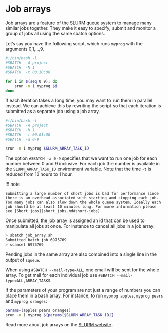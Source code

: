 

# Job arrays

Job arrays are a feature of the SLURM queue system to manage many similar jobs together. They make it easy to specify, submit and monitor a group of jobs all using the same sbatch options.

Let’s say you have the following script, which runs `myprog` with the arguments 0,1,…,9.

```bash
#!/bin/bash -l
#SBATCH  -A project
#SBATCH  -N 1
#SBATCH  -t 00:10:00

for i in $(seq 0 9); do
	srun -n 1 myprog $i
done
```

If each iteration takes a long time, you may want to run them in parallel instead.
We can achieve this by rewriting the script so that each iteration is submitted as a separate job using a job array.

```bash
#!/bin/bash -l
#SBATCH  -A project
#SBATCH  -N 1
#SBATCH  -t 00:01:00
#SBATCH  -a 0-9

srun -n 1 myprog $SLURM_ARRAY_TASK_ID
```

The option `#SBATCH -a 0-9` specifies that we want to run one job for each number between 0 and 9 inclusive. For each job the number is available in the `SLURM_ARRAY_TASK_ID` environment variable. Note that the time `-t` is reduced from 10 hours to 1 hour.

!!! note

    Submitting a large number of short jobs is bad for performance since there is an overhead associated with starting and stopping each job. Too many jobs can also slow down the whole queue system. Ideally each job should be at least 10 minutes long. For more information please see [Short jobs](short_jobs.md#short-jobs).

Once submitted, the job array is assigned an id that can be used to manipulate all jobs at once. For instance to cancel all jobs in a job array:

```bash
> sbatch job_array.sh
Submitted batch job 6975769
> scancel 6975769
```

Pending jobs in the same array are also combined into a single line in the output of `squeue`.

When using `#SBATCH --mail-type=ALL`, one email will be sent for the whole array. To get mail for each individual job use `#SBATCH --mail-type=ALL,ARRAY_TASKS`.

If the parameters of your program are not just a range of numbers you can place them in a bash array. For instance, to run `myprog apples`, `myprog pears` and `myprog oranges`:

```bash
params=(apples pears oranges)
srun -n 1 myprog ${params[$SLURM_ARRAY_TASK_ID]}
```

Read more about job arrays on the [SLURM website](https://slurm.schedmd.com/job_array.html).
